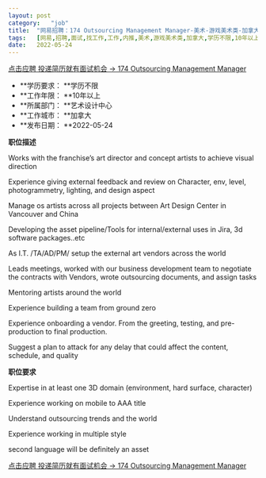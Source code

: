 ```yaml
---
layout:	post
category:	"job"
title:	"网易招聘：174 Outsourcing Management Manager-美术-游戏美术类-加拿大学历不限10年以上"
tags:	[网易,招聘,面试,找工作,工作,内推,美术,游戏美术类,加拿大,学历不限,10年以上]
date:	2022-05-24
---
```


[点击应聘 投递简历就有面试机会 ->  174 Outsourcing Management Manager](http://mobile.bole.netease.com/bole/boleDetail?id=40160&employeeId=346f03c3cda5f04c&key=all)



- **学历要求： **学历不限
- **工作年限： **10年以上
- **所属部门： **艺术设计中心
- **工作城市： **加拿大
- **发布日期： **2022-05-24



**职位描述**

Works with the franchise’s art director and concept artists to achieve visual direction 

Experience giving external feedback and review on Character, env, level, photogrammetry, lighting, and design aspect

Manage os artists across all projects between Art Design Center in Vancouver and China

Developing the asset pipeline/Tools for internal/external uses in Jira, 3d software packages..etc

As I.T. /TA/AD/PM/ setup the external art vendors across the world 

Leads meetings, worked with our business development team to negotiate the contracts with Vendors, wrote outsourcing documents, and assign tasks 

Mentoring artists around the world 

Experience building a team from ground zero 

Experience onboarding a vendor. From the greeting, testing, and pre-production to final production. 

Suggest a plan to attack for any delay that could affect the content, schedule, and quality



**职位要求**

Expertise in at least one 3D domain (environment, hard surface, character)

Experience working on mobile to AAA title

Understand outsourcing trends and the world 

Experience working in multiple style 

second language will be definitely an asset



[点击应聘 投递简历就有面试机会 ->  174 Outsourcing Management Manager](http://mobile.bole.netease.com/bole/boleDetail?id=40160&employeeId=346f03c3cda5f04c&key=all)